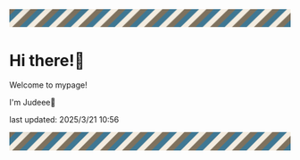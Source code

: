 <!-- Header image -->
<img src="./pokemon/pokemon_12.png" width="1000">

# Hi there!👋

Welcome to mypage!

I'm Judeee🐷

last updated: 2025/3/21 10:56

<!-- Footer image -->
<img src="./pokemon/pokemon_12.png" width="1000">
